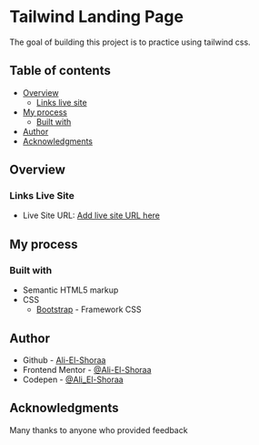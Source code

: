 # Tailwind Landing Page

The goal of building this project is to practice using tailwind css.

## Table of contents

- [Overview](#overview)
  - [Links live site](#links-live-site)
- [My process](#my-process)
  - [Built with](#built-with)
- [Author](#author)
- [Acknowledgments](#acknowledgments)

## Overview

### Links Live Site

- Live Site URL: [Add live site URL here](https://ali-el-shoraa.github.io/tailwind-landing-page/)

## My process

### Built with

- Semantic HTML5 markup
- CSS
  - [Bootstrap](https://getbootstrap.com/) - Framework CSS



## Author

- Github - [Ali-El-Shoraa](https://github.com/Ali-El-Shoraa)
- Frontend Mentor - [@Ali-El-Shoraa](https://www.frontendmentor.io/profile/Ali-El-Shoraa)
- Codepen - [@Ali_El-Shoraa](https://codepen.io/Ali_El-Shoraa)

## Acknowledgments

Many thanks to anyone who provided feedback
